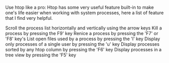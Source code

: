 Use htop like a pro:
Htop has some very useful feature built-in to make one's life easier when working with system processes, here a list of feature that I find very helpful.

Scroll the process list horizontally and vertically using the arrow keys
Kill a process by pressing the F9' key
Renice a process by pressing the 'F7' or 'F8' key's
List open files used by a process by pressing the 'l' key
Display only processes of a single user by pressing the 'u' key
Display processes sorted by any htop column by pressing the 'F6' key
Display processes in a tree view by pressing the 'F5' key
